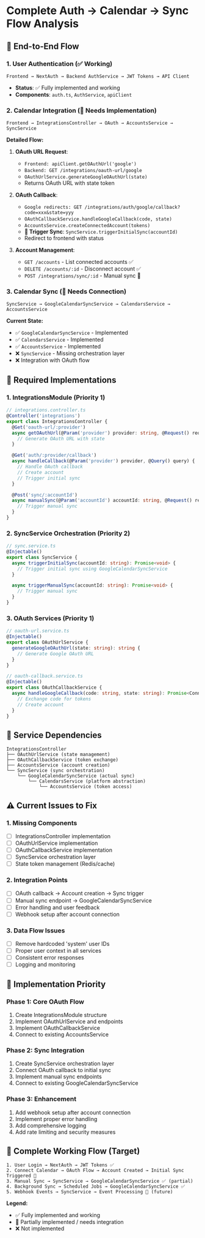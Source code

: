 # Complete Auth → Calendar → Sync Flow Analysis

## 🔄 **End-to-End Flow**

### 1. User Authentication (✅ Working)
```
Frontend → NextAuth → Backend AuthService → JWT Tokens → API Client
```
- **Status**: ✅ Fully implemented and working
- **Components**: `auth.ts`, `AuthService`, `apiClient`

### 2. Calendar Integration (🔄 Needs Implementation)
```
Frontend → IntegrationsController → OAuth → AccountsService → SyncService
```

**Detailed Flow:**
1. **OAuth URL Request**:
   - `Frontend: apiClient.getOAuthUrl('google')`
   - `Backend: GET /integrations/oauth-url/google`
   - `OAuthUrlService.generateGoogleOAuthUrl(state)`
   - Returns OAuth URL with state token

2. **OAuth Callback**:
   - `Google redirects: GET /integrations/auth/google/callback?code=xxx&state=yyy`
   - `OAuthCallbackService.handleGoogleCallback(code, state)`
   - `AccountsService.createConnectedAccount(tokens)`
   - **🚀 Trigger Sync**: `SyncService.triggerInitialSync(accountId)`
   - Redirect to frontend with status

3. **Account Management**:
   - `GET /accounts` - List connected accounts ✅
   - `DELETE /accounts/:id` - Disconnect account ✅
   - `POST /integrations/sync/:id` - Manual sync 🔄

### 3. Calendar Sync (🔄 Needs Connection)
```
SyncService → GoogleCalendarSyncService → CalendarsService → AccountsService
```

**Current State:**
- ✅ `GoogleCalendarSyncService` - Implemented
- ✅ `CalendarsService` - Implemented  
- ✅ `AccountsService` - Implemented
- ❌ `SyncService` - Missing orchestration layer
- ❌ Integration with OAuth flow

## 🔧 **Required Implementations**

### 1. IntegrationsModule (Priority 1)
```typescript
// integrations.controller.ts
@Controller('integrations')
export class IntegrationsController {
  @Get('oauth-url/:provider')
  async getOAuthUrl(@Param('provider') provider: string, @Request() req) {
    // Generate OAuth URL with state
  }

  @Get('auth/:provider/callback')
  async handleCallback(@Param('provider') provider, @Query() query) {
    // Handle OAuth callback
    // Create account
    // Trigger initial sync
  }

  @Post('sync/:accountId')
  async manualSync(@Param('accountId') accountId: string, @Request() req) {
    // Trigger manual sync
  }
}
```

### 2. SyncService Orchestration (Priority 2)
```typescript
// sync.service.ts
@Injectable()
export class SyncService {
  async triggerInitialSync(accountId: string): Promise<void> {
    // Trigger initial sync using GoogleCalendarSyncService
  }

  async triggerManualSync(accountId: string): Promise<void> {
    // Trigger manual sync
  }
}
```

### 3. OAuth Services (Priority 1)
```typescript
// oauth-url.service.ts
@Injectable()
export class OAuthUrlService {
  generateGoogleOAuthUrl(state: string): string {
    // Generate Google OAuth URL
  }
}

// oauth-callback.service.ts
@Injectable()
export class OAuthCallbackService {
  async handleGoogleCallback(code: string, state: string): Promise<ConnectedAccount> {
    // Exchange code for tokens
    // Create account
  }
}
```

## 🔗 **Service Dependencies**

```
IntegrationsController
├── OAuthUrlService (state management)
├── OAuthCallbackService (token exchange)
├── AccountsService (account creation)
└── SyncService (sync orchestration)
    └── GoogleCalendarSyncService (actual sync)
        └── CalendarsService (platform abstraction)
            └── AccountsService (token access)
```

## ⚠️ **Current Issues to Fix**

### 1. Missing Components
- [ ] IntegrationsController implementation
- [ ] OAuthUrlService implementation  
- [ ] OAuthCallbackService implementation
- [ ] SyncService orchestration layer
- [ ] State token management (Redis/cache)

### 2. Integration Points
- [ ] OAuth callback → Account creation → Sync trigger
- [ ] Manual sync endpoint → GoogleCalendarSyncService
- [ ] Error handling and user feedback
- [ ] Webhook setup after account connection

### 3. Data Flow Issues
- [ ] Remove hardcoded 'system' user IDs
- [ ] Proper user context in all services
- [ ] Consistent error responses
- [ ] Logging and monitoring

## 🎯 **Implementation Priority**

### Phase 1: Core OAuth Flow
1. Create IntegrationsModule structure
2. Implement OAuthUrlService and endpoints
3. Implement OAuthCallbackService
4. Connect to existing AccountsService

### Phase 2: Sync Integration  
1. Create SyncService orchestration layer
2. Connect OAuth callback to initial sync
3. Implement manual sync endpoints
4. Connect to existing GoogleCalendarSyncService

### Phase 3: Enhancement
1. Add webhook setup after account connection
2. Implement proper error handling
3. Add comprehensive logging
4. Add rate limiting and security measures

## 🔄 **Complete Working Flow (Target)**

```
1. User Login → NextAuth → JWT Tokens ✅
2. Connect Calendar → OAuth Flow → Account Created → Initial Sync Triggered 🔄
3. Manual Sync → SyncService → GoogleCalendarSyncService ✅ (partial)
4. Background Sync → Scheduled Jobs → GoogleCalendarSyncService ✅
5. Webhook Events → SyncService → Event Processing 🔄 (future)
```

**Legend:**
- ✅ Fully implemented and working
- 🔄 Partially implemented / needs integration
- ❌ Not implemented
